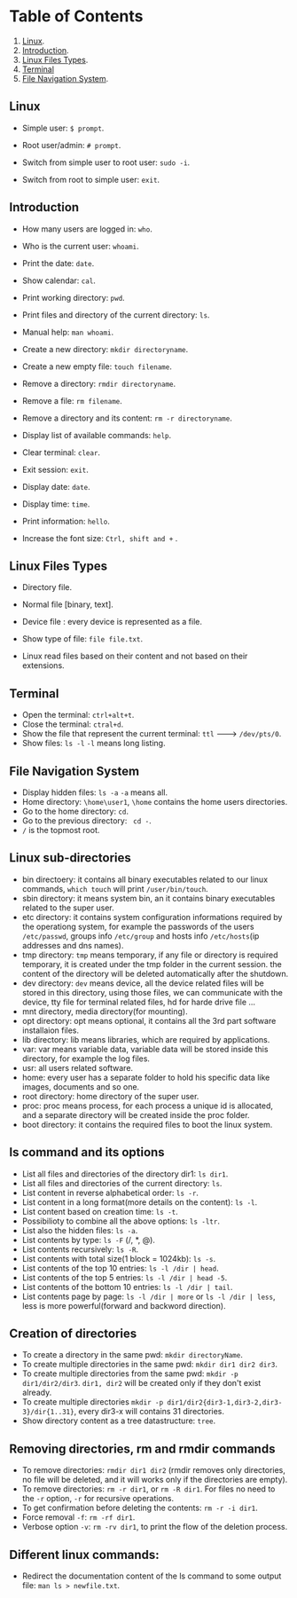 
# Table of Contents
1. [Linux](##Linux).
2. [Introduction](##Introduction).
3. [Linux Files Types](##Linux_Files_Types).
4. [Terminal](##Terminal)
5. [File Navigation System](##File_Navigation_System).

## Linux
- Simple user: ```$ prompt```.

- Root user/admin: ```# prompt```.

- Switch from simple user to root user: ```sudo -i```.

- Switch from root to simple user:  ```exit```.

## Introduction
- How many users are logged in: ```who```.

- Who is the current user: ```whoami```.

- Print the date: ```date```.

- Show calendar: ```cal```.

- Print working directory: ```pwd```.

- Print files and directory of the current directory: ```ls```.

- Manual help: ```man whoami```.

- Create a new directory: ```mkdir directoryname```.

- Create a new empty file: ```touch filename```.

- Remove a directory: ```rmdir directoryname```.

- Remove a file: ```rm filename```.

- Remove a directory and its content: ```rm -r directoryname```.

- Display list of available commands: ```help```.

- Clear terminal: ```clear```.

- Exit session: ```exit```.

- Display date: ```date```.

- Display time: ```time```.

- Print information: ```hello```.

- Increase the font size: ```Ctrl, shift and +``` .


## Linux Files Types
- Directory file.
- Normal file [binary, text].
- Device file : every device is represented as a file.

- Show type of file: ```file file.txt```.

- Linux read files based on their content and not based on their extensions.


## Terminal
- Open the terminal: ```ctrl+alt+t```.
- Close the terminal: ```ctral+d```.
- Show the file that represent the current terminal: ```ttl``` ---> ```/dev/pts/0```.
- Show files: ```ls -l``` ```-l```  means long listing.


## File Navigation System

- Display hidden files: ```ls -a```  ```-a``` means all.
- Home directory: ```\home\user1```, ```\home``` contains the home users directories.
- Go to the home directory: ``` cd ```.
- Go to the previous directory: ``` cd -```.
- ```/``` is the topmost root.

## Linux sub-directories

- bin directoery: it contains all binary executables related to our linux commands, ```which touch``` will print ```/user/bin/touch```.
- sbin directory: it means system bin, an it contains binary executables related to the super user. 
- etc directory: it contains system configuration informations required by the operationg system, for example the passwords of the users ```/etc/passwd```, groups info ```/etc/group``` and hosts info ```/etc/hosts```(ip addresses and dns names).
- tmp directory: ```tmp``` means temporary, if any file or directory is required temporary, it is created under the tmp folder in the current session. the content of the directory will be deleted automatically after the shutdown.
- dev directory: ```dev``` means device, all the device related files will be stored in this directory, using those files, we can communicate with the device, tty file for terminal related files, hd for harde drive file ...
- mnt directory, media directory(for mounting).
- opt directory: opt means optional, it contains all the 3rd part software installaion files.
- lib directory: lib means libraries, which are required by applications.
- var: var means variable data, variable data will be stored inside this directory, for example the log files. 
- usr: all users related software.
- home: every user has a separate folder to hold his specific data like images, documents and so one.
- root directory: home directory of the super user.
- proc: proc means process, for each process a unique id is allocated, and a separate directory will be created inside the proc folder.
- boot directory: it contains the required files to boot the linux system.

## ls command and its options

- List all files and directories of the directory dir1: ```ls dir1```.
- List all files and directories of the current directory: ```ls```.
- List content in reverse alphabetical order: ```ls -r```.
- List content in a long format(more details on the content): ```ls -l```.
- List content based on creation time: ```ls -t```.
- Possibilioty to combine all the above options: ```ls -ltr```.
- List also the hidden files: ```ls -a```.
- List contents by type: ```ls -F``` (/, *, @).
- List contents recursively: ```ls -R```.
- List contents with total size(1 block = 1024kb): ```ls -s```.
- List contents of the top 10 entries: ```ls -l /dir | head```.
- List contents of the top 5 entries: ```ls -l /dir | head -5```.
- List contents of the bottom 10 entries: ```ls -l /dir | tail```.
- List contents page by page: ```ls -l /dir | more``` or ```ls -l /dir | less```, less is more powerful(forward and backword direction).

## Creation of directories

- To create a directory in the same pwd: ```mkdir directoryName```.
- To create multiple directories in the same pwd: ```mkdir dir1 dir2 dir3```.
- To create multiple directories from the same pwd: ```mkdir -p dir1/dir2/dir3```. ```dir1, dir2``` will be created only if they don't exist already.
- To create multiple directories ```mkdir -p dir1/dir2{dir3-1,dir3-2,dir3-3}/dir{1..31}```, every dir3-x will contains 31 directories.
- Show directory content as a tree datastructure:  ```tree```.

## Removing directories, rm and rmdir commands

- To remove directories: ```rmdir dir1 dir2``` (rmdir removes only directories, no file will be deleted, and it will works only if the directories are empty).
- To remove directories: ```rm -r dir1```, or ```rm -R dir1```. For files no need to the ```-r``` option, ```-r``` for recursive operations.
- To get confirmation before deleting the contents: ```rm -r -i dir1```.
- Force removal ```-f```: ```rm -rf dir1```.
- Verbose option ```-v```: ```rm -rv dir1```, to print the flow of the deletion process.



## Different linux commands:

- Redirect the documentation content of the ls command to some output file:  ```man ls > newfile.txt```.

